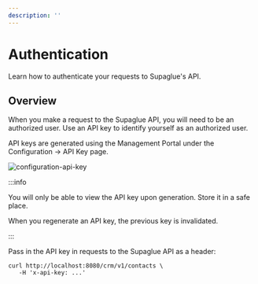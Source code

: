 ```yaml
---
description: ''
---
```


# Authentication

Learn how to authenticate your requests to Supaglue's API.

## Overview

When you make a request to the Supaglue API, you will need to be an authorized user. Use an API key to identify yourself as an authorized user.

API keys are generated using the Management Portal under the Configuration -> API Key page.

![configuration-api-key](/img/configuration-api-key.png)

:::info

You will only be able to view the API key upon generation. Store it in a safe place.

When you regenerate an API key, the previous key is invalidated.

:::

Pass in the API key in requests to the Supaglue API as a header:

```curl
curl http://localhost:8080/crm/v1/contacts \ 
   -H 'x-api-key: ...'
```
